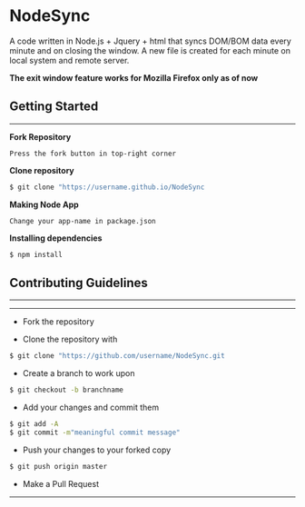 # NodeSync

A code written in Node.js + Jquery + html that syncs DOM/BOM data every minute and on closing the window. A new file is created for each minute on local system and remote server.

**The exit window feature works for Mozilla Firefox only as of now**

## Getting Started

---

**Fork Repository**

```
Press the fork button in top-right corner
```

**Clone repository**

```sh
$ git clone "https://username.github.io/NodeSync
```

**Making Node App**

```
Change your app-name in package.json
```

**Installing dependencies**

```sh
$ npm install
```

## Contributing Guidelines

---

---

- Fork the repository

- Clone the repository with

```sh
$ git clone "https://github.com/username/NodeSync.git
```

- Create a branch to work upon

```sh
$ git checkout -b branchname
```

- Add your changes and commit them

```sh
$ git add -A
$ git commit -m"meaningful commit message"
```

- Push your changes to your forked copy

```sh
$ git push origin master
```

- Make a Pull Request

---
